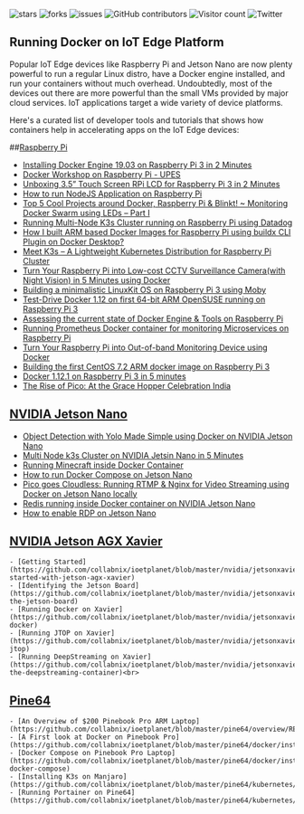 ![stars](https://img.shields.io/github/stars/collabnix/docker-on-iot)
![forks](https://img.shields.io/github/forks/collabnix/docker-on-iot)
![issues](https://img.shields.io/github/issues/collabnix/docker-on-iot)
![GitHub contributors](https://img.shields.io/github/contributors/collabnix/docker-on-iot)
![Visitor count](https://shields-io-visitor-counter.herokuapp.com/badge?page=collabnix.docker-on-iot)
![Twitter](https://img.shields.io/twitter/follow/collabnix?style=social)


## Running Docker on IoT Edge Platform

Popular IoT Edge devices like Raspberry Pi and  Jetson Nano are now plenty powerful to run a regular Linux distro, have a Docker engine installed, and run your containers without much overhead. Undoubtedly, most of the devices out there are more powerful than the small VMs provided by major cloud services. IoT applications target a wide variety of device platforms. 

Here's a curated list of developer tools and tutorials that shows how containers help in accelerating apps on the IoT Edge devices:


##[Raspberry Pi](https://github.com/collabnix/ioetplanet/blob/master/raspberrypi/README.md)

  - [Installing Docker Engine 19.03 on Raspberry Pi 3 in 2 Minutes](https://collabnix.com/installing-docker-18-09-3-on-raspberry-pi-in-2-minutes/)
  - [Docker Workshop on Raspberry Pi - UPES](https://collabnix.com/docker-workshop-on-iot-university-of-petroleum-and-energy-studies-dehradun/)
  - [Unboxing 3.5” Touch Screen RPi LCD for Raspberry Pi 3 in 2 Minutes](https://collabnix.com/rpi-lcd-configuration-for-raspberry-pi-3/)
  - [How to run NodeJS Application on Raspberry Pi](https://github.com/collabnix/ioetplanet/blob/master/raspberrypi/README.md)
  - [Top 5 Cool Projects around Docker, Raspberry Pi & Blinkt! ~ Monitoring Docker Swarm using LEDs – Part I](https://collabnix.com/top-5-cool-projects-around-docker-raspberry-pi-blinkt-monitoring-docker-swarm-using-leds-part-i/)
  - [Running Multi-Node K3s Cluster running on Raspberry Pi using Datadog](https://collabnix.com/monitoring-multi-node-k3s-cluster-running-on-iot-using-datadog/)
  - [How I built ARM based Docker Images for Raspberry Pi using buildx CLI Plugin on Docker Desktop?](https://collabnix.com/building-arm-based-docker-images-on-docker-desktop-made-possible-using-buildx/)
  - [Meet K3s – A Lightweight Kubernetes Distribution for Raspberry Pi Cluster](https://collabnix.com/get-started-with-k3s-a-lightweight-kubernetes-distribution-for-raspberry-pi-cluster/)
  - [Turn Your Raspberry Pi into Low-cost CCTV Surveillance Camera(with Night Vision) in 5 Minutes using Docker](https://collabnix.com/turn-your-raspberry-pi-into-low-cost-cctv-surveillance-camerawith-night-vision-in-5-minutes-using-docker/)
  - [Building a minimalistic LinuxKit OS on Raspberry Pi 3 using Moby](https://collabnix.com/building-linuxkit-os-on-raspberry-pi/)
  - [Test-Drive Docker 1.12 on first 64-bit ARM OpenSUSE running on Raspberry Pi 3](https://collabnix.com/test-drive-docker-1-12-on-first-64-bit-arm-os-running-on-raspberry-pi-3/)
  - [Assessing the current state of Docker Engine & Tools on Raspberry Pi](https://collabnix.com/assessing-the-current-state-of-docker-engine-tools-on-raspberry-pi/)
  - [Running Prometheus Docker container for monitoring Microservices on Raspberry Pi](https://collabnix.com/running-prometheus-docker-image-for-monitoring-microservices-on-raspberry-pi/)
  - [Turn Your Raspberry Pi into Out-of-band Monitoring Device using Docker](https://collabnix.com/turn-your-raspberry-pi-into-out-of-band-monitoring-device-using-docker/)
  - [Building the first CentOS 7.2 ARM docker image on Raspberry Pi 3](https://collabnix.com/running-docker-on-raspberry-pi-3-with-centos-7-as-a-base-image/)
  - [Docker 1.12.1 on Raspberry Pi 3 in 5 minutes](https://collabnix.com/docker-1-12-1-on-raspberry-pi-3-in-5-minutes/)
  - [The Rise of Pico: At the Grace Hopper Celebration India](https://collabnix.com/the-rise-of-pico-at-the-grace-hopper-celebration-india/)<br>


## [NVIDIA Jetson Nano](https://github.com/collabnix/ioetplanet/blob/master/nvidia/jetsonnano/README.md)

  - [Object Detection with Yolo Made Simple using Docker on NVIDIA Jetson Nano](https://collabnix.com/object-detection-with-yolo-using-docker-19-03-on-nvidia-jetson-nano/)
  - [Multi Node k3s Cluster on NVIDIA Jetsin Nano in 5 Minutes](https://collabnix.com/multi-node-k3s-cluster-on-nvidia-jetson-nano-in-5-minutes/)
  - [Running Minecraft inside Docker Container](https://github.com/collabnix/ioetplanet/blob/master/nvidia/jetsonnano/minecraft/README.md)
  - [How to run Docker Compose on Jetson Nano](https://github.com/collabnix/ioetplanet/blob/master/nvidia/jetsonnano/README.md#installing-docker-compose-on-nvidia-jetson-nano)
  - [Pico goes Cloudless: Running RTMP & Nginx for Video Streaming using Docker on Jetson Nano locally](https://collabnix.com/running-rtmp-nginx-for-video-streaming-using-docker-on-jetson-nano/)
  - [Redis running inside Docker container on NVIDIA Jetson Nano](https://collabnix.com/running-redis-inside-docker-container-on-jetson-nano/)
  - [How to enable RDP on Jetson Nano](https://github.com/collabnix/ioetplanet/blob/master/nvidia/jetsonnano/enable-rdp.md)<br>


## [NVIDIA Jetson AGX Xavier](https://github.com/collabnix/ioetplanet/blob/master/nvidia/jetsonxavier/README.md)

    - [Getting Started](https://github.com/collabnix/ioetplanet/blob/master/nvidia/jetsonxavier/README.md#getting-started-with-jetson-agx-xavier)
    - [Identifying the Jetson Board](https://github.com/collabnix/ioetplanet/blob/master/nvidia/jetsonxavier/README.md#identify-the-jetson-board)
    - [Running Docker on Xavier](https://github.com/collabnix/ioetplanet/blob/master/nvidia/jetsonxavier/README.md#installing-docker)
    - [Running JTOP on Xavier](https://github.com/collabnix/ioetplanet/blob/master/nvidia/jetsonxavier/README.md#installing-jtop)
    - [Running DeepStreaming on Xavier](https://github.com/collabnix/ioetplanet/blob/master/nvidia/jetsonxavier/README.md#running-the-deepstreaming-container)<br>

## [Pine64](https://github.com/collabnix/ioetplanet/blob/master/pine64/overview/README.md)

    - [An Overview of $200 Pinebook Pro ARM Laptop](https://github.com/collabnix/ioetplanet/blob/master/pine64/overview/README.md) 
    - [A First look at Docker on Pinebook Pro](https://github.com/collabnix/ioetplanet/blob/master/pine64/docker/install.md)
    - [Docker Compose on Pinebook Pro Laptop](https://github.com/collabnix/ioetplanet/blob/master/pine64/docker/install.md#installing-docker-compose)
    - [Installing K3s on Manjaro](https://github.com/collabnix/ioetplanet/blob/master/pine64/kubernetes/k3s/README.md)
    - [Running Portainer on Pine64](https://github.com/collabnix/ioetplanet/blob/master/pine64/kubernetes/k3s/README.md)








